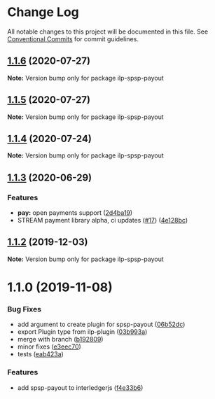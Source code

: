 # Change Log

All notable changes to this project will be documented in this file.
See [Conventional Commits](https://conventionalcommits.org) for commit guidelines.

## [1.1.6](https://github.com/interledgerjs/interledgerjs/compare/ilp-spsp-payout@1.1.5...ilp-spsp-payout@1.1.6) (2020-07-27)

**Note:** Version bump only for package ilp-spsp-payout





## [1.1.5](https://github.com/interledgerjs/interledgerjs/compare/ilp-spsp-payout@1.1.4...ilp-spsp-payout@1.1.5) (2020-07-27)

**Note:** Version bump only for package ilp-spsp-payout





## [1.1.4](https://github.com/interledgerjs/interledgerjs/compare/ilp-spsp-payout@1.1.3...ilp-spsp-payout@1.1.4) (2020-07-24)

**Note:** Version bump only for package ilp-spsp-payout





## [1.1.3](https://github.com/interledgerjs/interledgerjs/compare/ilp-spsp-payout@1.1.2...ilp-spsp-payout@1.1.3) (2020-06-29)


### Features

* **pay:** open payments support ([2d4ba19](https://github.com/interledgerjs/interledgerjs/commit/2d4ba19275b444e46845a9114537b624d939f5ae))
* STREAM payment library alpha, ci updates ([#17](https://github.com/interledgerjs/interledgerjs/issues/17)) ([4e128bc](https://github.com/interledgerjs/interledgerjs/commit/4e128bcee372144c1324a73e8b51223a0b133f2e))





## [1.1.2](https://github.com/interledgerjs/interledgerjs/compare/ilp-spsp-payout@1.1.1...ilp-spsp-payout@1.1.2) (2019-12-03)

**Note:** Version bump only for package ilp-spsp-payout





# 1.1.0 (2019-11-08)


### Bug Fixes

* add argument to create plugin for spsp-payout ([06b52dc](https://github.com/interledgerjs/interledgerjs/commit/06b52dc))
* export Plugin type from ilp-plugin ([03b993a](https://github.com/interledgerjs/interledgerjs/commit/03b993a))
* merge with branch ([b192809](https://github.com/interledgerjs/interledgerjs/commit/b192809))
* minor fixes ([e3eec70](https://github.com/interledgerjs/interledgerjs/commit/e3eec70))
* tests ([eab423a](https://github.com/interledgerjs/interledgerjs/commit/eab423a))


### Features

* add spsp-payout to interledgerjs ([f4e33b6](https://github.com/interledgerjs/interledgerjs/commit/f4e33b6))
